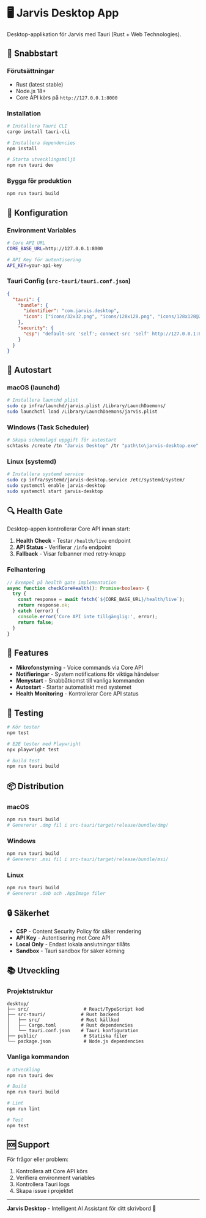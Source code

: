# 🖥️ Jarvis Desktop App

Desktop-applikation för Jarvis med Tauri (Rust + Web Technologies).

## 🚀 Snabbstart

### Förutsättningar
- Rust (latest stable)
- Node.js 18+
- Core API körs på `http://127.0.0.1:8000`

### Installation
```bash
# Installera Tauri CLI
cargo install tauri-cli

# Installera dependencies
npm install

# Starta utvecklingsmiljö
npm run tauri dev
```

### Bygga för produktion
```bash
npm run tauri build
```

## 🔧 Konfiguration

### Environment Variables
```bash
# Core API URL
CORE_BASE_URL=http://127.0.0.1:8000

# API Key för autentisering
API_KEY=your-api-key
```

### Tauri Config (`src-tauri/tauri.conf.json`)
```json
{
  "tauri": {
    "bundle": {
      "identifier": "com.jarvis.desktop",
      "icon": ["icons/32x32.png", "icons/128x128.png", "icons/128x128@2x.png"]
    },
    "security": {
      "csp": "default-src 'self'; connect-src 'self' http://127.0.0.1:8000"
    }
  }
}
```

## 🚀 Autostart

### macOS (launchd)
```bash
# Installera launchd plist
sudo cp infra/launchd/jarvis.plist /Library/LaunchDaemons/
sudo launchctl load /Library/LaunchDaemons/jarvis.plist
```

### Windows (Task Scheduler)
```bash
# Skapa schemalagd uppgift för autostart
schtasks /create /tn "Jarvis Desktop" /tr "path\to\jarvis-desktop.exe" /sc onlogon
```

### Linux (systemd)
```bash
# Installera systemd service
sudo cp infra/systemd/jarvis-desktop.service /etc/systemd/system/
sudo systemctl enable jarvis-desktop
sudo systemctl start jarvis-desktop
```

## 🔍 Health Gate

Desktop-appen kontrollerar Core API innan start:

1. **Health Check** - Testar `/health/live` endpoint
2. **API Status** - Verifierar `/info` endpoint
3. **Fallback** - Visar felbanner med retry-knapp

### Felhantering
```typescript
// Exempel på health gate implementation
async function checkCoreHealth(): Promise<boolean> {
  try {
    const response = await fetch(`${CORE_BASE_URL}/health/live`);
    return response.ok;
  } catch (error) {
    console.error('Core API inte tillgänglig:', error);
    return false;
  }
}
```

## 📱 Features

- **Mikrofonstyrning** - Voice commands via Core API
- **Notifieringar** - System notifications för viktiga händelser
- **Menystart** - Snabbåtkomst till vanliga kommandon
- **Autostart** - Startar automatiskt med systemet
- **Health Monitoring** - Kontrollerar Core API status

## 🧪 Testing

```bash
# Kör tester
npm test

# E2E tester med Playwright
npx playwright test

# Build test
npm run tauri build
```

## 📦 Distribution

### macOS
```bash
npm run tauri build
# Genererar .dmg fil i src-tauri/target/release/bundle/dmg/
```

### Windows
```bash
npm run tauri build
# Genererar .msi fil i src-tauri/target/release/bundle/msi/
```

### Linux
```bash
npm run tauri build
# Genererar .deb och .AppImage filer
```

## 🔒 Säkerhet

- **CSP** - Content Security Policy för säker rendering
- **API Key** - Autentisering mot Core API
- **Local Only** - Endast lokala anslutningar tillåts
- **Sandbox** - Tauri sandbox för säker körning

## 📚 Utveckling

### Projektstruktur
```
desktop/
├── src/                    # React/TypeScript kod
├── src-tauri/             # Rust backend
│   ├── src/               # Rust källkod
│   ├── Cargo.toml         # Rust dependencies
│   └── tauri.conf.json    # Tauri konfiguration
├── public/                 # Statiska filer
└── package.json            # Node.js dependencies
```

### Vanliga kommandon
```bash
# Utveckling
npm run tauri dev

# Build
npm run tauri build

# Lint
npm run lint

# Test
npm test
```

## 🆘 Support

För frågor eller problem:
1. Kontrollera att Core API körs
2. Verifiera environment variables
3. Kontrollera Tauri logs
4. Skapa issue i projektet

---

**Jarvis Desktop** - Intelligent AI Assistant för ditt skrivbord 🚀
